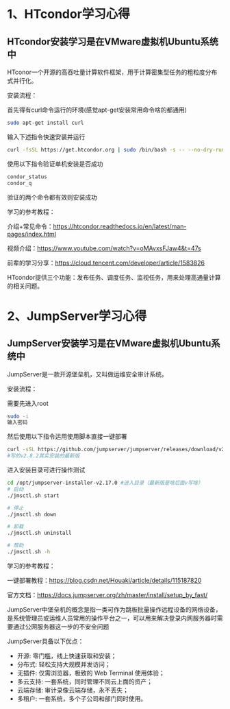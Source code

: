 # 1、HTcondor学习心得

## HTcondor安装学习是在VMware虚拟机Ubuntu系统中

HTconor一个开源的高吞吐量计算软件框架，用于计算密集型任务的粗粒度分布式并行化。

安装流程：

首先得有curl命令运行的环境(感觉apt-get安装常用命令啥的都通用)

```bash
sudo apt-get install curl
```

输入下述指令快速安装并运行

```bash
curl -fsSL https://get.htcondor.org | sudo /bin/bash -s -- --no-dry-run
```

使用以下指令验证单机安装是否成功

```bash
condor_status
condor_q
```

验证的两个命令都有效则安装成功

学习的参考教程：

介绍+常见命令：https://htcondor.readthedocs.io/en/latest/man-pages/index.html

视频介绍：https://www.youtube.com/watch?v=oMAvxsFJaw4&t=47s

前辈的学习分享：https://cloud.tencent.com/developer/article/1583826

HTcondor提供三个功能：发布任务、调度任务、监视任务，用来处理高通量计算的相关问题。

# 2、JumpServer学习心得

## JumpServer安装学习是在VMware虚拟机Ubuntu系统中

JumpServer是一款开源堡垒机，又叫做运维安全审计系统。

安装流程：

需要先进入root

```bash
sudo -i
输入密码
```

然后使用以下指令运用使用脚本直接一键部署

```bash
curl -sSL https://github.com/jumpserver/jumpserver/releases/download/v2.8.2/quick_start.sh | bash
#写的v2.8.2其实安装的最新版
```

进入安装目录可进行操作测试

```bash
cd /opt/jumpserver-installer-v2.17.0 #进入目录（最新版是啥后面v写啥）
# 启动
./jmsctl.sh start

# 停止
./jmsctl.sh down

# 卸载
./jmsctl.sh uninstall

# 帮助
./jmsctl.sh -h
```

学习的参考教程：

一键部署教程：https://blog.csdn.net/Houaki/article/details/115187820

官方文档：https://docs.jumpserver.org/zh/master/install/setup_by_fast/

JumpServer中堡垒机的概念是指一类可作为跳板批量操作远程设备的网络设备，是系统管理员或运维人员常用的操作平台之一，可以用来解决登录内网服务器时需要通过公网服务器这一步的不安全问题

JumpServer具备以下优点：

- 开源: 零门槛，线上快速获取和安装；
- 分布式: 轻松支持大规模并发访问；
- 无插件: 仅需浏览器，极致的 Web Terminal 使用体验；
- 多云支持: 一套系统，同时管理不同云上面的资产；
- 云端存储: 审计录像云端存储，永不丢失；
- 多租户: 一套系统，多个子公司和部门同时使用。